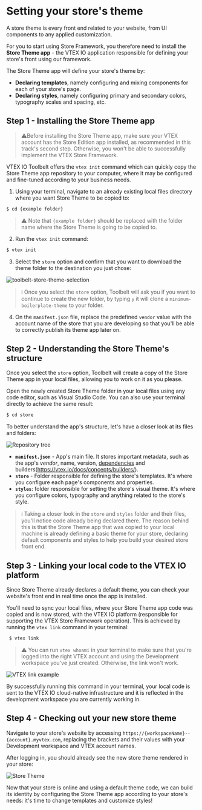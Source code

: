 # Setting your store's theme

A store theme is every front end related to your website, from UI components to any applied customization.

For you to start using Store Framework, you therefore need to install the **Store Theme app** - the VTEX IO application responsible for defining your store's front using our framework. 

The Store Theme app will define your store's theme by:

- **Declaring templates**, namely configuring and mixing components for each of your store's page.
- **Declaring styles**, namely configuring primary and secondary colors, typography scales and spacing, etc.

## Step 1 - Installing the Store Theme app
  
>⚠️Before installing the Store Theme app, make sure your VTEX account has the Store Edition app installed, as recommended in this track's second step. Otherwise, you won't be able to successfully implement the VTEX Store Framework.

VTEX IO Toolbelt offers the `vtex init` command which can quickly copy the Store Theme app repository to your computer, where it may be configured and fine-tuned according to your business needs.

1. Using your terminal, navigate to an already existing local files directory where you want Store Theme to be copied to:

```sh
$ cd {example folder}
```

>⚠️ Note that `{example folder}` should be replaced with the folder name where the Store Theme is going to be copied to.

2. Run the `vtex init` command:

```sh
$ vtex init
```

3. Select the `store` option and confirm that you want to download the theme folder to the destination you just chose:

![toolbelt-store-theme-selection](https://user-images.githubusercontent.com/67270558/125138057-50eff300-e0e4-11eb-801e-607f1954244f.png)

>ℹ️ Once you select the `store` option, Toolbelt will ask you if you want to continue to create the new folder, by typing `y` it will clone a `minimum-boilerplate-theme` to your folder.

4. On the `manifest.json` file, replace the predefined `vendor` value with the account name of the store that you are developing so that you'll be able to correctly publish its theme app later on. 

## Step 2 - Understanding the Store Theme's structure

Once you select the `store` option, Toolbelt will create a copy of the Store Theme app in your local files, allowing you to work on it as you please.

Open the newly created Store Theme folder in your local files using any code editor, such as Visual Studio Code. You can also use your terminal directly to achieve the same result:

```sh
$ cd store
```

To better understand the app's structure, let's have a closer look at its files and folders: 

![Repository tree](https://user-images.githubusercontent.com/52087100/61887339-ce120580-aed7-11e9-8c7b-eb55d12def2b.png)

- **`manifest.json`** - App's main file. It stores important metadata, such as the app's _vendor_, name, version, [dependencies](https://vtex.io/docs/concepts/dependencies/) and builders(https://vtex.io/docs/concepts/builders/).
- **`store`** - Folder responsible for defining the store's templates. It's where you configure each page's components and properties. 
- **`styles`**: folder responsible for setting the store's visual theme. It's where you configure colors, typography and anything related to the store's style. 

>ℹ️ Taking a closer look in the `store` and `styles` folder and their files, you'll notice code already being declared there. The reason behind this is that the Store Theme app that was copied to your local machine is already defining a basic theme for your store, declaring default components and styles to help you build your desired store front end.

## Step 3 - Linking your local code to the VTEX IO platform

Since Store Theme already declares a default theme, you can check your website's front end in real time once the app is installed. 

You'll need to sync your local files, where your Store Theme app code was copied and is now stored, with the VTEX IO platform (responsible for supporting the VTEX Store Framework operation). This is achieved by running the `vtex link` command in your terminal: 

```sh
 $ vtex link
```

>⚠️ You can run `vtex whoami` in your terminal to make sure that you're logged into the right VTEX account and using the Development workspace you've just created. Otherwise, the link won't work.

![VTEX link example](https://user-images.githubusercontent.com/67270558/125298194-50cb3f80-e2fe-11eb-9a7f-89738be2eae5.png)

By successfully running this command in your terminal, your local code is sent to the VTEX IO cloud-native infrastructure and it is reflected in the development workspace you are currently working in.

## Step 4 - Checking out your new store theme 

Navigate to your store's website by accessing `https://{workspaceName}--{account}.myvtex.com`, replacing the brackets and their values with your Development workspace and VTEX account names.

After logging in, you should already see the new store theme rendered in your store:

![Store Theme](https://user-images.githubusercontent.com/52087100/61896668-d4aa7800-aeeb-11e9-906b-9d6b04fd03c0.png)

Now that your store is online and using a default theme code, we can build its identity by configuring the Store Theme app according to your store's needs: it's time to change templates and customize styles!


